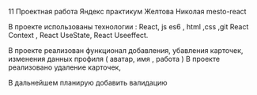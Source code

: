 11 Проектная работа Яндекс практикум  Желтова Николая
mesto-react 

В проекте использованы технологии : React, js es6 , html ,css ,git  React Context , React UseState, React Useeffect.

В проекте реализован функционал добавления, убавления карточек, изменения данных профиля ( аватар, имя , работа ) 
В проекте реализовано удаление карточек, 

В дальнейшем планирую добавить валидацию